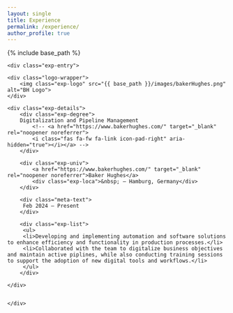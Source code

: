 ```yaml
---
layout: single
title: Experience
permalink: /experience/
author_profile: true
---
```



<style>
    

/* personal style  */
/* Experience page */

.exp-entry {
  display: flex;
  justify-content: normal;
  align-items: flex-start;
  margin-bottom: 1.5em;
  flex-wrap: wrap;
}


.exp-logo, .exp-logo {
  width: 120px;
  /* height: 50px; */
  object-fit: contain;
  /* transition: transform 0.2s; */
}

.logo-wrapper {
  background-color: var(--global-bg-color);
  display: inline-flex;
  align-items: center;
  justify-content: center;
  margin-top: 10px;
  margin-left: 10px;
  min-width: 80px;
  min-height: 50px;
  padding: 8px;
  border-radius: 8px;
    margin-right: 5%;
    max-width: 20%;
}

.exp-details {
  max-width: 75%;
}

.exp-degree {
  font-weight: bold;
  font-size: 1.1em;
}

.exp-univ {
  margin-top: 0.2em;
  font-style: italic;
    display: flex;
}

.exp-univ div{
    font-style: normal;
}

.exp-list {
  margin-top: 0.3em;
  font-size: 0.97em;
}

.exp-thesis ul {
    padding-left: 25px;
}

.meta-text {
  min-width: 170px;
  color: var(--meta-color);
  font-size: 0.95em;
}

</style>

{% include base_path %}
<div class="experience-list">

    <div class="exp-entry">

    <div class="logo-wrapper">
        <img class="exp-logo" src="{{ base_path }}/images/bakerHughes.png" alt="BH Logo">
    </div>

    <div class="exp-details">
        <div class="exp-degree">
        Digitalization and Pipeline Management
            <!-- <a href="https://www.bakerhughes.com/" target="_blank" rel="noopener noreferrer">
            <i class="fas fa-fw fa-link icon-pad-right" aria-hidden="true"></i></a> -->
        </div>

        <div class="exp-univ">
            <a href="https://www.bakerhughes.com/" target="_blank" rel="noopener noreferrer">Baker Hughes</a>
            <div class="exp-loca">&nbsp; – Hamburg, Germany</div>
        </div>

        <div class="meta-text">
         Feb 2024 – Present
        </div>

        <div class="exp-list">
         <ul>
         <li>Developing and implementing automation and software solutions to enhance efficiency and functionality in production processes.</li>
         <li>Collaborated with the team to digitalize business objectives and maintain active piplines, while also conducting training sessions to support the adoption of new digital tools and workflows.</li>
         </ul>
        </div>

    </div>


    </div>


</div>
